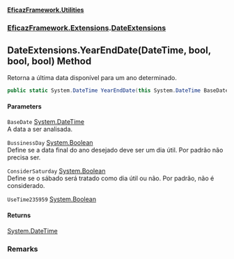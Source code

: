 #### [EficazFramework.Utilities](EficazFramework_Utilities.md 'EficazFramework.Utilities')
### [EficazFramework.Extensions](EficazFramework_Utilities.md#EficazFramework_Extensions 'EficazFramework.Extensions').[DateExtensions](DateExtensions.md 'EficazFramework.Extensions.DateExtensions')
## DateExtensions.YearEndDate(DateTime, bool, bool, bool) Method
Retorna a última data disponível para um ano determinado.  
```csharp
public static System.DateTime YearEndDate(this System.DateTime BaseDate, bool BussinessDay=false, bool ConsiderSaturday=false, bool UseTime235959=false);
```
#### Parameters
<a name='EficazFramework_Extensions_DateExtensions_YearEndDate(System_DateTime_bool_bool_bool)_BaseDate'></a>
`BaseDate` [System.DateTime](https://docs.microsoft.com/en-us/dotnet/api/System.DateTime 'System.DateTime')  
A data a ser analisada.
  
<a name='EficazFramework_Extensions_DateExtensions_YearEndDate(System_DateTime_bool_bool_bool)_BussinessDay'></a>
`BussinessDay` [System.Boolean](https://docs.microsoft.com/en-us/dotnet/api/System.Boolean 'System.Boolean')  
Define se a data final do ano desejado deve ser um dia útil. Por padrão não precisa ser.
  
<a name='EficazFramework_Extensions_DateExtensions_YearEndDate(System_DateTime_bool_bool_bool)_ConsiderSaturday'></a>
`ConsiderSaturday` [System.Boolean](https://docs.microsoft.com/en-us/dotnet/api/System.Boolean 'System.Boolean')  
Define se o sábado será tratado como dia útil ou não. Por padrão, não é considerado.
  
<a name='EficazFramework_Extensions_DateExtensions_YearEndDate(System_DateTime_bool_bool_bool)_UseTime235959'></a>
`UseTime235959` [System.Boolean](https://docs.microsoft.com/en-us/dotnet/api/System.Boolean 'System.Boolean')  
  
#### Returns
[System.DateTime](https://docs.microsoft.com/en-us/dotnet/api/System.DateTime 'System.DateTime')  
### Remarks
